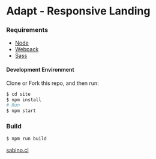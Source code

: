 # Adapt - Responsive Landing

### Requirements

- [Node](https://nodejs.org/en/)
- [Webpack](https://webpack.github.io/)
- [Sass](http://sass-lang.com/install)

#### Development Environment

Clone or Fork this repo, and then run:

```sh
$ cd site
$ npm install
# Run
$ npm start
```

### Build

```sh
$ npm run build
```

[sabino.cl](http://www.sabino.cl)